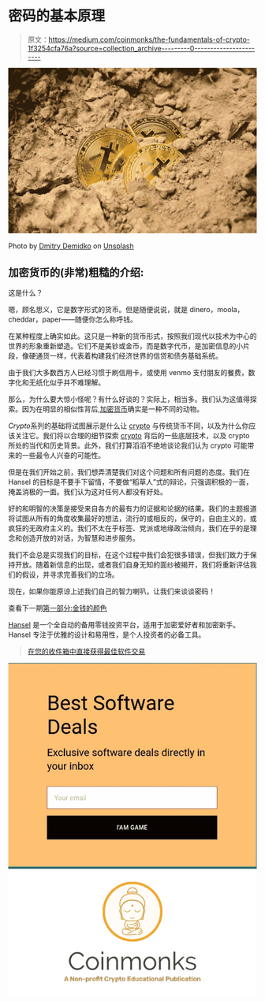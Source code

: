 # 密码的基本原理

> 原文：<https://medium.com/coinmonks/the-fundamentals-of-crypto-1f3254cfa76a?source=collection_archive---------0----------------------->

![](img/7beca80159936494dabd701bd540ef70.png)

Photo by [Dmitry Demidko](https://unsplash.com/@wildbook?utm_source=unsplash&utm_medium=referral&utm_content=creditCopyText) on [Unsplash](https://unsplash.com/s/photos/cryptocurrency?utm_source=unsplash&utm_medium=referral&utm_content=creditCopyText)

## 加密货币的(非常)粗糙的介绍:

这是什么？

嗯，顾名思义，它是数字形式的货币。但是随便说说，就是 dinero，moola，cheddar，paper——随便你怎么称呼钱。

在某种程度上确实如此。这只是一种新的货币形式，按照我们现代以技术为中心的世界的形象重新塑造。它们不是美钞或金币，而是数字代币，是加密信息的小片段，像硬通货一样，代表着构建我们经济世界的信贷和债务基础系统。

由于我们大多数西方人已经习惯于刷信用卡，或使用 venmo 支付朋友的餐费，数字化和无纸化似乎并不难理解。

那么，为什么要大惊小怪呢？有什么好谈的？实际上，相当多。我们认为这值得探索。因为在明显的相似性背后,[加密货币](https://blog.coincodecap.com/tag/cryptocurrency/)确实是一种不同的动物。

*Crypto*系列的基础将试图展示是什么让 [crypto](https://blog.coincodecap.com/tag/crypto/) 与传统货币不同，以及为什么你应该关注它。我们将以合理的细节探索 [crypto](https://blog.coincodecap.com/tag/crypto/) 背后的一些底层技术，以及 crypto 所处的当代和历史背景。此外，我们打算滔滔不绝地谈论我们认为 crypto 可能带来的一些最令人兴奋的可能性。

但是在我们开始之前，我们想弄清楚我们对这个问题和所有问题的态度。我们在 Hansel 的目标是不要手下留情，不要做“稻草人”式的辩论，只强调积极的一面，掩盖消极的一面。我们认为这对任何人都没有好处。

好的和明智的决策是接受来自各方的最有力的证据和论据的结果。我们的主题报道将试图从所有的角度收集最好的想法，流行的或相反的，保守的，自由主义的，或疯狂的无政府主义的。我们不太在乎标签、党派或地缘政治倾向，我们在乎的是理念和创造开放的对话，为智慧和进步服务。

我们不会总是实现我们的目标，在这个过程中我们会犯很多错误，但我们致力于保持开放。随着新信息的出现，或者我们自身无知的面纱被揭开，我们将重新评估我们的假设，并寻求完善我们的立场。

现在，如果你能原谅上述我们自己的智力喇叭，让我们来谈谈密码！

查看下一期[第一部分:金钱的颜色](/@hanselinvest/the-fundamentals-of-crypto-bb70e416a192)

[Hansel](http://hanselinvest.com) 是一个全自动的备用零钱投资平台，适用于加密爱好者和加密新手。Hansel 专注于优雅的设计和易用性，是个人投资者的必备工具。

> [在您的收件箱中直接获得最佳软件交易](https://coincodecap.com/?utm_source=coinmonks)

[![](img/7c0b3dfdcbfea594cc0ae7d4f9bf6fcb.png)](https://coincodecap.com/?utm_source=coinmonks)[![](img/e9dbce386c4f90837b5db529a4c87766.png)](https://coincodecap.com)